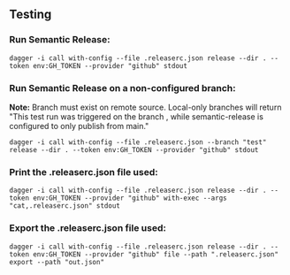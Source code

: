 ## Testing

### Run Semantic Release:

`dagger -i call with-config --file .releaserc.json release --dir . --token env:GH_TOKEN --provider "github" stdout`

### Run Semantic Release on a non-configured branch:

**Note:** Branch must exist on remote source. Local-only branches will return "This test run was triggered on the branch <name>, while semantic-release is configured to only publish from main."

`dagger -i call with-config --file .releaserc.json --branch "test" release --dir . --token env:GH_TOKEN --provider "github" stdout`

### Print the .releaserc.json file used:

`dagger -i call with-config --file .releaserc.json release --dir . --token env:GH_TOKEN --provider "github" with-exec --args "cat,.releaserc.json" stdout`

### Export the .releaserc.json file used:

`dagger -i call with-config --file .releaserc.json release --dir . --token env:GH_TOKEN --provider "github" file --path ".releaserc.json" export --path "out.json"`
